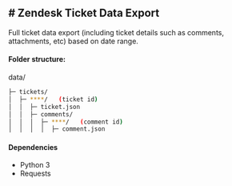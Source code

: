 ## # Zendesk Ticket Data Export

Full ticket data export (including ticket details such as comments, attachments, etc) based on date range.

#### Folder structure:

data/
```bash
├─ tickets/
│  ├─ ****/   (ticket id)
│  │  ├─ ticket.json
│  │  ├─ comments/
│  │  │  ├─ ****/   (comment id)
│  │  │  │  ├─ comment.json
```

#### Dependencies
-   Python 3
-   Requests
